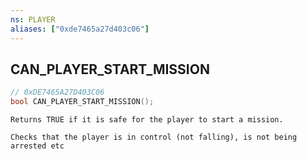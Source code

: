 ```yaml
---
ns: PLAYER
aliases: ["0xde7465a27d403c06"]
---
```

## CAN_PLAYER_START_MISSION

```c
// 0xDE7465A27D403C06
bool CAN_PLAYER_START_MISSION();
```

```
Returns TRUE if it is safe for the player to start a mission.

Checks that the player is in control (not falling), is not being arrested etc
```
